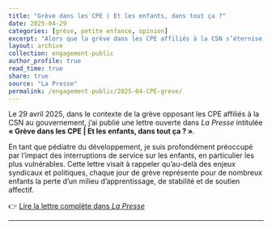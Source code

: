 ```yaml
---
title: "Grève dans les CPE | Et les enfants, dans tout ça ?"
date: 2025-04-29
categories: [grève, petite enfance, opinion]
excerpt: "Alors que la grève dans les CPE affiliés à la CSN s’éternise, j’ai publié une lettre ouverte dans *La Presse* pour faire entendre la voix souvent oubliée des tout-petits touchés par cette crise."
layout: archive
collection: engagement-public
author_profile: true
read_time: true
share: true
source: "La Presse"
permalink: /engagement-public/2025-04-CPE-greve/
---
```


Le 29 avril 2025, dans le contexte de la grève opposant les CPE affiliés à la CSN au gouvernement, j’ai publié une lettre ouverte dans *La Presse* intitulée **« Grève dans les CPE | Et les enfants, dans tout ça ? »**.

En tant que pédiatre du développement, je suis profondément préoccupé par l’impact des interruptions de service sur les enfants, en particulier les plus vulnérables. Cette lettre visait à rappeler qu’au-delà des enjeux syndicaux et politiques, chaque jour de grève représente pour de nombreux enfants la perte d’un milieu d’apprentissage, de stabilité et de soutien affectif.

👉 [Lire la lettre complète dans *La Presse*](https://www.lapresse.ca/dialogue/opinions/2025-04-29/greves-dans-les-cpe/et-les-enfants-dans-tout-ca.php)

---